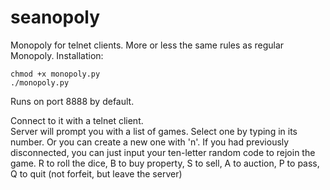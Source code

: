 # seanopoly
Monopoly for telnet clients.
More or less the same rules as regular Monopoly.
Installation:

    chmod +x monopoly.py
    ./monopoly.py
    
Runs on port 8888 by default.

Connect to it with a telnet client.  
Server will prompt you with a list of games.
Select one by typing in its number.
Or you can create a new one with 'n'.
If you had previously disconnected, you can just input your ten-letter random code to rejoin the game.
R to roll the dice, B to buy property, S to sell, A to auction, P to pass, Q to quit (not forfeit, but leave the server)
